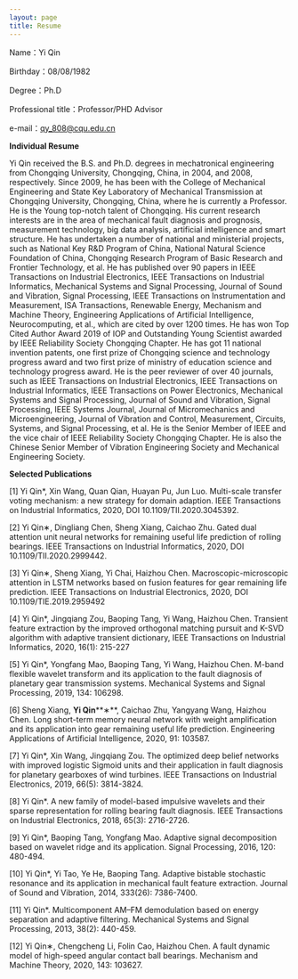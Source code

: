```yaml
---
layout: page
title: Resume
---
```


Name：Yi Qin

Birthday：08/08/1982

Degree：Ph.D

Professional title：Professor/PHD Advisor

e-mail：qy_808@cqu.edu.cn

**Individual Resume**

Yi Qin received the B.S. and Ph.D. degrees in mechatronical engineering from Chongqing University, Chongqing, China, in 2004, and 2008, respectively. Since 2009, he has been with the College of Mechanical Engineering and State Key Laboratory of Mechanical Transmission at Chongqing University, Chongqing, China, where he is currently a Professor. He is the Young top-notch talent of Chongqing. His current research interests are in the area of mechanical fault diagnosis and prognosis, measurement technology, big data analysis, artificial intelligence and smart structure. He has undertaken a number of national and ministerial projects, such as National Key R&D Program of China, National Natural Science Foundation of China, Chongqing Research Program of Basic Research and Frontier Technology, et al. He has published over 90 papers in IEEE Transactions on Industrial Electronics, IEEE Transactions on Industrial Informatics, Mechanical Systems and Signal Processing, Journal of Sound and Vibration, Signal Processing, IEEE Transactions on Instrumentation and Measurement, ISA Transactions, Renewable Energy, Mechanism and Machine Theory, Engineering Applications of Artificial Intelligence, Neurocomputing, et al., which are cited by over 1200 times. He has won Top Cited Author Award 2019 of IOP and Outstanding Young Scientist awarded by IEEE Reliability Society Chongqing Chapter. He has got 11 national invention patents, one first prize of Chongqing science and technology progress award and two first prize of ministry of education science and technology progress award. He is the peer reviewer of over 40 journals, such as IEEE Transactions on Industrial Electronics, IEEE Transactions on Industrial Informatics, IEEE Transactions on Power Electronics, Mechanical Systems and Signal Processing, Journal of Sound and Vibration, Signal Processing, IEEE Systems Journal, Journal of Micromechanics and Microengineering, Journal of Vibration and Control, Measurement, Circuits, Systems, and Signal Processing, et al. He is the Senior Member of IEEE and the vice chair of IEEE Reliability Society Chongqing Chapter. He is also the Chinese  Senior Member of Vibration Engineering Society and Mechanical Engineering Society.

  **Selected Publications**

[1]  Yi Qin*, Xin Wang, Quan Qian, Huayan Pu, Jun Luo. Multi-scale transfer voting mechanism: a new strategy for domain adaption. IEEE Transactions on Industrial Informatics, 2020, DOI 10.1109/TII.2020.3045392.  

[2]  Yi Qin∗, Dingliang Chen, Sheng Xiang, Caichao Zhu. Gated dual attention unit neural networks for remaining useful life prediction of rolling bearings. IEEE Transactions on Industrial Informatics, 2020, DOI 10.1109/TII.2020.2999442.  

[3]  Yi Qin∗, Sheng Xiang, Yi Chai, Haizhou Chen. Macroscopic-microscopic attention in LSTM networks based on fusion features for gear remaining life prediction. IEEE Transactions on Industrial Electronics, 2020, DOI 10.1109/TIE.2019.2959492

[4]  Yi Qin*, Jingqiang Zou, Baoping Tang, Yi Wang, Haizhou Chen. Transient feature extraction by the improved orthogonal matching pursuit and K-SVD algorithm with adaptive transient dictionary, IEEE Transactions on Industrial Informatics, 2020, 16(1): 215-227  

[5]  Yi Qin*, Yongfang Mao, Baoping Tang, Yi Wang, Haizhou Chen. M-band flexible wavelet transform and its application to the fault diagnosis of planetary gear transmission systems. Mechanical Systems and Signal Processing, 2019, 134: 106298. 

[6]  Sheng Xiang, **Yi Qin****∗**, Caichao Zhu, Yangyang Wang, Haizhou Chen. Long short-term memory neural network with weight amplification and its application into gear remaining useful life prediction. Engineering Applications of Artificial Intelligence, 2020, 91: 103587.  

[7]  Yi Qin*, Xin Wang, Jingqiang Zou. The optimized deep belief networks with improved logistic Sigmoid units and their application in fault diagnosis for planetary gearboxes of wind turbines. IEEE Transactions on Industrial Electronics, 2019, 66(5): 3814-3824.

[8]  Yi Qin*. A new family of model-based impulsive wavelets and their sparse representation for rolling bearing fault diagnosis. IEEE Transactions on Industrial Electronics, 2018, 65(3): 2716-2726.

[9]  Yi Qin*, Baoping Tang, Yongfang Mao.	Adaptive signal decomposition based on wavelet ridge and its application. Signal Processing, 2016, 120: 480-494.

[10]  Yi Qin*, Yi Tao, Ye He, Baoping Tang. Adaptive bistable stochastic resonance and its application in mechanical fault feature extraction. Journal of Sound and Vibration, 2014, 333(26): 7386-7400.

[11] Yi Qin*. Multicomponent AM–FM demodulation based on energy separation and adaptive filtering. Mechanical Systems and Signal Processing, 2013, 38(2): 440-459.

[12] Yi Qin∗, Chengcheng Li, Folin Cao, Haizhou Chen. A fault dynamic model of high-speed angular contact ball bearings. Mechanism and Machine Theory, 2020, 143: 103627.
